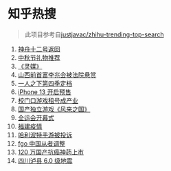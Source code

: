 # 知乎热搜

> 此项目参考自[justjavac/zhihu-trending-top-search](https://github.com/justjavac/zhihu-trending-top-search/blob/main/utils.ts)

<!-- BEGIN -->
  <!-- 最后更新时间:Fri Sep 17 2021 10:11:42 GMT+0000 (Coordinated Universal Time) -->
  1. [神舟十二号返回](https://www.zhihu.com/search?q=神舟十二)
1. [中秋节礼物推荐](https://www.zhihu.com/search?q=中秋节礼物)
1. [《灵媒》](https://www.zhihu.com/search?q=灵媒)
1. [山西前首富李兆会被法院悬赏](https://www.zhihu.com/search?q=李兆会)
1. [一人之下第四季定档](https://www.zhihu.com/search?q=一人之下)
1. [iPhone 13 开启预售](https://www.zhihu.com/search?q=iPhone13)
1. [校门口游戏租号成产业](https://www.zhihu.com/search?q=租号)
1. [国产独立游戏《风来之国》](https://www.zhihu.com/search?q=风来之国)
1. [全运会开幕式](https://www.zhihu.com/search?q=全运会)
1. [福建疫情](https://www.zhihu.com/search?q=福建疫情)
1. [哈利波特手游被投诉](https://www.zhihu.com/search?q=哈利波特魔法觉醒)
1. [fgo 中国从者调整](https://www.zhihu.com/search?q=fgo)
1. [ 120 万国产抗癌神药上市](https://www.zhihu.com/search?q=国产抗癌神药)
1. [四川泸县 6.0 级地震](https://www.zhihu.com/search?q=泸县)
  <!-- END -->